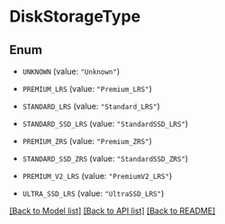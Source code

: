 # DiskStorageType

## Enum


* `UNKNOWN` (value: `"Unknown"`)

* `PREMIUM_LRS` (value: `"Premium_LRS"`)

* `STANDARD_LRS` (value: `"Standard_LRS"`)

* `STANDARD_SSD_LRS` (value: `"StandardSSD_LRS"`)

* `PREMIUM_ZRS` (value: `"Premium_ZRS"`)

* `STANDARD_SSD_ZRS` (value: `"StandardSSD_ZRS"`)

* `PREMIUM_V2_LRS` (value: `"PremiumV2_LRS"`)

* `ULTRA_SSD_LRS` (value: `"UltraSSD_LRS"`)


[[Back to Model list]](../README.md#documentation-for-models) [[Back to API list]](../README.md#documentation-for-api-endpoints) [[Back to README]](../README.md)


